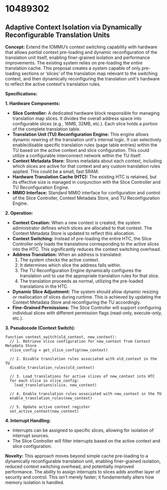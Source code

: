 # 10489302

## Adaptive Context Isolation via Dynamically Reconfigurable Translation Units

**Concept:** Extend the IOMMU’s context switching capability with hardware that allows *partial* context pre-loading and dynamic reconfiguration of the translation unit itself, enabling finer-grained isolation and performance improvements. The existing system relies on pre-loading the *entire* translation cache. This proposal creates a system capable of only pre-loading sections or ‘slices’ of the translation map relevant to the switching context, and then dynamically reconfiguring the translation unit's hardware to reflect the active context's translation rules.

**Specifications:**

**1. Hardware Components:**

*   **Slice Controller:** A dedicated hardware block responsible for managing translation map slices. It divides the overall address space into configurable slices (e.g., 16MB, 32MB, etc.). Each slice holds a portion of the complete translation table.
*   **Translation Unit (TU) Reconfiguration Engine:** This engine allows dynamic rewiring of the translation unit's internal logic. It can selectively enable/disable specific translation rules (page table entries) within the TU based on the active context and slice configuration.  This could utilize a configurable interconnect network within the TU itself.
*   **Context Metadata Store:** Stores metadata about each context, including which slices are active for that context and any custom translation rules applied. This could be a small, fast SRAM.
*   **Hardware Translation Cache (HTC):**  The existing HTC is retained, but its effective size is managed in conjunction with the Slice Controller and TU Reconfiguration Engine.
*   **MMIO Interface:**  Standard MMIO interface for configuration and control of the Slice Controller, Context Metadata Store, and TU Reconfiguration Engine.

**2. Operation:**

*   **Context Creation:** When a new context is created, the system administrator defines which slices are allocated to that context.  The Context Metadata Store is updated to reflect this allocation.
*   **Context Switching:**  Instead of pre-loading the entire HTC, the Slice Controller only loads the translations corresponding to the active slices into the HTC. This significantly reduces the context switching overhead.
*   **Address Translation:** When an address is translated:
    1.  The system checks the active context.
    2.  It determines which slice the address falls within.
    3.  The TU Reconfiguration Engine dynamically configures the translation unit to use the appropriate translation rules for that slice.
    4.  The translation proceeds as normal, utilizing the pre-loaded translations in the HTC.
*   **Dynamic Slice Adjustment:**  The system should allow dynamic resizing or reallocation of slices during runtime. This is achieved by updating the Context Metadata Store and reconfiguring the TU accordingly.
*   **Fine-Grained Permissions:** The Slice Controller will support configuring individual slices with different permission flags (read-only, execute-only, etc.).

**3. Pseudocode (Context Switch):**

```
function context_switch(old_context, new_context):
  // 1. Retrieve slice configuration for new_context from Context Metadata Store
  slice_config = get_slice_config(new_context)

  // 2. Disable translation rules associated with old_context in the TU
  disable_translation_rules(old_context)

  // 3. Load translations for active slices of new_context into HTC
  for each slice in slice_config:
    load_translations(slice, new_context)

  // 4. Enable translation rules associated with new_context in the TU
  enable_translation_rules(new_context)

  // 5. Update active context register
  set_active_context(new_context)
```

**4.  Interrupt Handling:**

*   Interrupts can be assigned to specific slices, allowing for isolation of interrupt sources.
*   The Slice Controller will filter interrupts based on the active context and slice configuration.



**Novelty:** This approach moves beyond simple cache pre-loading to a dynamically reconfigurable translation unit, enabling finer-grained isolation, reduced context switching overhead, and potentially improved performance. The ability to assign interrupts to slices adds another layer of security and control. This isn't merely faster; it fundamentally alters how memory isolation is handled.